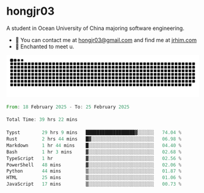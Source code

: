 # hongjr03

A student in Ocean University of China majoring software engineering.

- 📧 You can contact me at hongjr03@gmail.com and find me at [jrhim.com](https://jrhim.com/)
- 💜 Enchanted to meet u.

![snake_animation](https://raw.githubusercontent.com/hongjr03/hongjr03/output/github-contribution-grid-snake.svg)

<!--START_SECTION:waka-->

```rust
From: 18 February 2025 - To: 25 February 2025

Total Time: 39 hrs 22 mins

Typst        29 hrs 9 mins   ██████████████████▓░░░░░░   74.04 %
Rust         2 hrs 44 mins   █▓░░░░░░░░░░░░░░░░░░░░░░░   06.98 %
Markdown     1 hr 44 mins    █░░░░░░░░░░░░░░░░░░░░░░░░   04.40 %
Bash         1 hr 3 mins     ▓░░░░░░░░░░░░░░░░░░░░░░░░   02.68 %
TypeScript   1 hr            ▓░░░░░░░░░░░░░░░░░░░░░░░░   02.56 %
PowerShell   48 mins         ▓░░░░░░░░░░░░░░░░░░░░░░░░   02.06 %
Python       44 mins         ▒░░░░░░░░░░░░░░░░░░░░░░░░   01.87 %
HTML         25 mins         ▒░░░░░░░░░░░░░░░░░░░░░░░░   01.06 %
JavaScript   17 mins         ▒░░░░░░░░░░░░░░░░░░░░░░░░   00.73 %
```

<!--END_SECTION:waka-->
